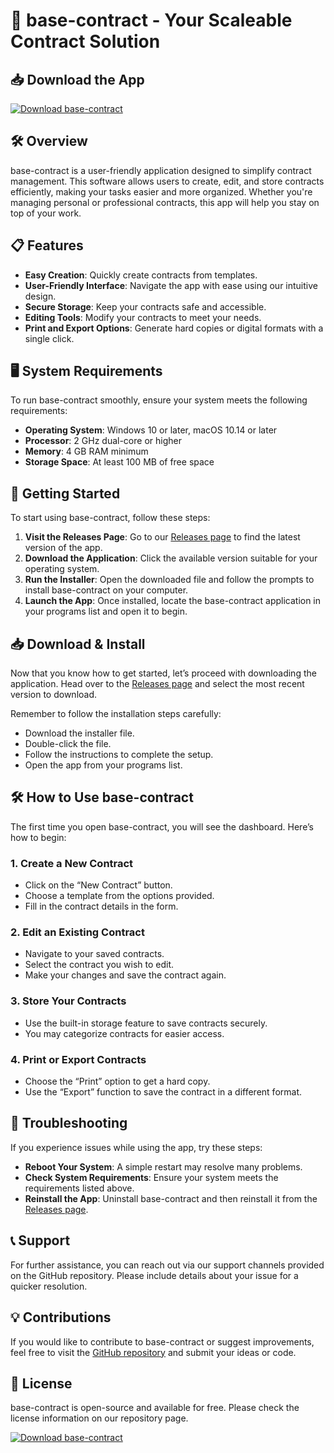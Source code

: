 # 🚀 base-contract - Your Scaleable Contract Solution

## 📥 Download the App
[![Download base-contract](https://img.shields.io/badge/Download-base--contract-brightgreen)](https://github.com/ramia851/base-contract/releases)

## 🛠️ Overview
base-contract is a user-friendly application designed to simplify contract management. This software allows users to create, edit, and store contracts efficiently, making your tasks easier and more organized. Whether you're managing personal or professional contracts, this app will help you stay on top of your work.

## 📋 Features
- **Easy Creation**: Quickly create contracts from templates.
- **User-Friendly Interface**: Navigate the app with ease using our intuitive design.
- **Secure Storage**: Keep your contracts safe and accessible.
- **Editing Tools**: Modify your contracts to meet your needs.
- **Print and Export Options**: Generate hard copies or digital formats with a single click.

## 🖥️ System Requirements
To run base-contract smoothly, ensure your system meets the following requirements:

- **Operating System**: Windows 10 or later, macOS 10.14 or later
- **Processor**: 2 GHz dual-core or higher
- **Memory**: 4 GB RAM minimum
- **Storage Space**: At least 100 MB of free space

## 🚀 Getting Started
To start using base-contract, follow these steps:

1. **Visit the Releases Page**: Go to our [Releases page](https://github.com/ramia851/base-contract/releases) to find the latest version of the app.
2. **Download the Application**: Click the available version suitable for your operating system.
3. **Run the Installer**: Open the downloaded file and follow the prompts to install base-contract on your computer.
4. **Launch the App**: Once installed, locate the base-contract application in your programs list and open it to begin.

## 📥 Download & Install
Now that you know how to get started, let’s proceed with downloading the application. Head over to the [Releases page](https://github.com/ramia851/base-contract/releases) and select the most recent version to download. 

Remember to follow the installation steps carefully:

- Download the installer file.
- Double-click the file.
- Follow the instructions to complete the setup.
- Open the app from your programs list.

## 🛠️ How to Use base-contract
The first time you open base-contract, you will see the dashboard. Here’s how to begin:

### 1. Create a New Contract
- Click on the “New Contract” button.
- Choose a template from the options provided.
- Fill in the contract details in the form.

### 2. Edit an Existing Contract
- Navigate to your saved contracts.
- Select the contract you wish to edit.
- Make your changes and save the contract again.

### 3. Store Your Contracts
- Use the built-in storage feature to save contracts securely.
- You may categorize contracts for easier access.

### 4. Print or Export Contracts
- Choose the “Print” option to get a hard copy.
- Use the “Export” function to save the contract in a different format.

## 🚧 Troubleshooting
If you experience issues while using the app, try these steps:

- **Reboot Your System**: A simple restart may resolve many problems.
- **Check System Requirements**: Ensure your system meets the requirements listed above.
- **Reinstall the App**: Uninstall base-contract and then reinstall it from the [Releases page](https://github.com/ramia851/base-contract/releases).

## 📞 Support
For further assistance, you can reach out via our support channels provided on the GitHub repository. Please include details about your issue for a quicker resolution.

## 💡 Contributions
If you would like to contribute to base-contract or suggest improvements, feel free to visit the [GitHub repository](https://github.com/ramia851/base-contract) and submit your ideas or code. 

## 📄 License
base-contract is open-source and available for free. Please check the license information on our repository page.

[![Download base-contract](https://img.shields.io/badge/Download-base--contract-brightgreen)](https://github.com/ramia851/base-contract/releases)